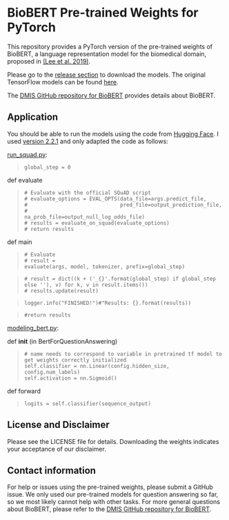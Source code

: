 # BioBERT Pre-trained Weights for PyTorch
This repository provides a PyTorch version of the pre-trained weights of BioBERT, a language representation model for the biomedical domain, proposed in [(Lee et al. 2019)](https://arxiv.org/abs/1901.08746). 

Please go to the [release section](https://github.com/vthost/biobert-pytorch/releases) to download the models. The original TensorFlow models can be found [here](https://github.com/naver/biobert-pretrained).

The [DMIS GitHub repository for BioBERT](https://github.com/dmis-lab/biobert) provides details about BioBERT.

## Application

You should be able to run the models using the code from [Hugging Face](https://github.com/huggingface/transformers). I used [version 2.2.1](https://github.com/huggingface/transformers/tree/v2.2.1/transformers) and only adapted the code as follows:

[run_squad.py](https://github.com/huggingface/transformers/blob/734a28a767e94d0273d7130db21a2ed5c113c51f/examples/question-answering/run_squad.py):
  >     global_step = 0
  
  def evaluate
  >     # Evaluate with the official SQuAD script
  >     # evaluate_options = EVAL_OPTS(data_file=args.predict_file,
  >     #                              pred_file=output_prediction_file,
  >     #                              na_prob_file=output_null_log_odds_file)
  >     # results = evaluate_on_squad(evaluate_options)
  >     # return results
  
  def main
  >     # Evaluate
  >     # result =
  >     evaluate(args, model, tokenizer, prefix=global_step)  

  >     # result = dict((k + ('_{}'.format(global_step) if global_step else ''), v) for k, v in result.items())
  >     # results.update(result)

  >     logger.info("FINISHED!")#"Results: {}.format(results))

  >     #return results  
  
[modeling_bert.py](https://github.com/huggingface/transformers/blob/734a28a767e94d0273d7130db21a2ed5c113c51f/src/transformers/modeling_bert.py):
  
  def __init__ (in BertForQuestionAnswering)
  >     # name needs to correspond to variable in pretrained tf model to get weights correctly initialized
  >     self.classifier = nn.Linear(config.hidden_size, config.num_labels)
  >     self.activation = nn.Sigmoid()
  
  def forward
  >     logits = self.classifier(sequence_output)


## License and Disclaimer
Please see the LICENSE file for details. Downloading the weights indicates your acceptance of our disclaimer.

## Contact information
For help or issues using the pre-trained weights, please submit a GitHub issue. We only used our pre-trained models for question answering so far, so we most likely cannot help with other tasks. For more general questions about BioBERT, please refer to the [DMIS GitHub repository for BioBERT](https://github.com/dmis-lab/biobert).

